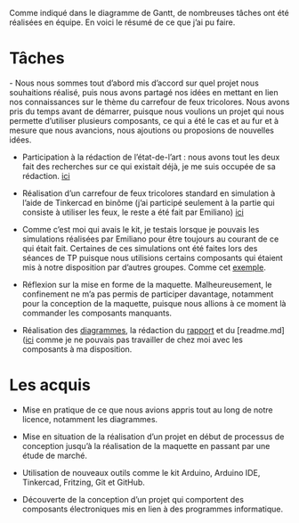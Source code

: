 Comme indiqué dans le diagramme de Gantt, de nombreuses tâches ont été réalisées en équipe. En voici le résumé de ce que j’ai pu faire.

<h1>Tâches</h1>
- Nous nous sommes tout d’abord mis d’accord sur quel projet nous souhaitions réalisé, puis nous avons partagé nos idées en mettant en lien nos connaissances sur le thème du carrefour de feux tricolores. Nous avons pris du temps avant de démarrer, puisque nous voulions un projet qui nous permette d’utiliser plusieurs composants, ce qui a été le cas et au fur et à mesure que nous avancions, nous ajoutions ou proposions de nouvelles idées.

- Participation à la rédaction de l’état-de-l’art : nous avons tout les deux fait des recherches sur ce qui existait déjà, je me suis occupée de sa rédaction. [ici](https://github.com/institut-galilee/2020-potential-eureka)

- Réalisation d’un carrefour de feux tricolores standard en simulation à l’aide de Tinkercad en binôme (j’ai participé seulement à la partie qui consiste à utiliser les feux, le reste a été fait par Emiliano) [ici](https://github.com/institut-galilee/2020-potential-eureka/blob/master/src/led%26bouton%26capteurIR.md)

- Comme c’est moi qui avais le kit, je testais lorsque je pouvais les simulations réalisées par Emiliano pour être toujours au courant de ce qui était fait. Certaines de ces simulations ont été faites lors des séances de TP puisque nous utilisions certains composants qui étaient mis à notre disposition par d’autres groupes. Comme cet [exemple](https://github.com/institut-galilee/2020-potential-eureka/tree/master/doc/s%C3%A9ance18-03).

- Réflexion sur la mise en forme de la maquette. Malheureusement, le confinement ne m’a pas permis de participer davantage, notamment pour la conception de la maquette, puisque nous allions à ce moment là commander les composants manquants.

- Réalisation des [diagrammes](https://github.com/institut-galilee/2020-potential-eureka/tree/master/doc/Diagrammes), la rédaction du [rapport](https://github.com/institut-galilee/2020-potential-eureka/blob/master/doc/report.pdf) et du [readme.md]([ici](https://github.com/institut-galilee/2020-potential-eureka) comme je ne pouvais pas travailler de chez moi avec les composants à ma disposition.

<h1>Les acquis</h1>

- Mise en pratique de ce que nous avions appris tout au long de notre licence, notamment les diagrammes.

- Mise en situation de la réalisation d’un projet en début de processus de conception jusqu’à la réalisation de la maquette en passant par une étude de marché.

- Utilisation de nouveaux outils comme le kit Arduino, Arduino IDE, Tinkercad, Fritzing, Git et GitHub.

- Découverte de la conception d’un projet qui comportent des composants électroniques mis en lien à des programmes informatique.
